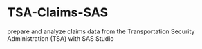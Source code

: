 # TSA-Claims-SAS
prepare and analyze claims data from the Transportation Security Administration (TSA) with SAS Studio
